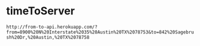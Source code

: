 # timeToServer

`http://from-to-api.herokuapp.com/?from=8900%20N%20Interstate%2035%20Austin%20TX%2078753&to=842%20Sagebrush%20Dr,%20Austin,%20TX%2078758`
